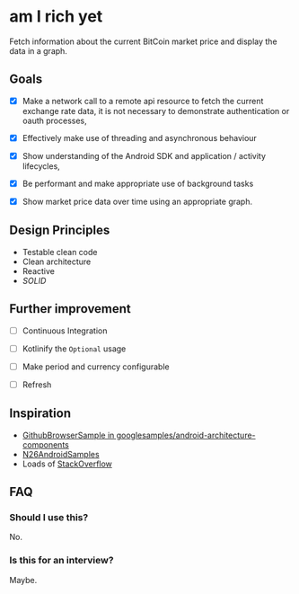 am I rich yet
=============

Fetch information about the current BitCoin market price and display the data in a graph.

Goals
-----

- [x] Make a network call to a remote api resource to fetch the current exchange rate data, it is not necessary to demonstrate authentication or oauth processes,

- [x] Effectively make use of threading and asynchronous behaviour

- [x] Show understanding of the Android SDK and application / activity lifecycles,

- [x] Be performant and make appropriate use of background tasks

- [x] Show market price data over time using an appropriate graph.

Design Principles
-----------------

- Testable clean code
- Clean architecture
- Reactive
- *SOLID*

Further improvement
-------------------

- [ ] Continuous Integration

- [ ] Kotlinify the `Optional` usage

- [ ] Make period and currency configurable

- [ ] Refresh

Inspiration
-----------

- [GithubBrowserSample in googlesamples/android-architecture-components](https://github.com/googlesamples/android-architecture-components/tree/master/GithubBrowserSample)
- [N26AndroidSamples](https://github.com/n26/N26AndroidSamples)
- Loads of [StackOverflow](https://stackoverflow.com/)

FAQ
---

### Should I use this?

No.

### Is this for an interview?

Maybe.
